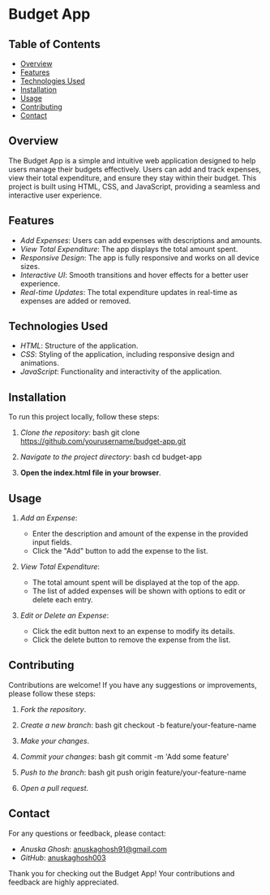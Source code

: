 # Budget App

## Table of Contents

- [Overview](#overview)
- [Features](#features)
- [Technologies Used](#technologies-used)
- [Installation](#installation)
- [Usage](#usage)
- [Contributing](#contributing)
- [Contact](#contact)

## Overview

The Budget App is a simple and intuitive web application designed to help users manage their budgets effectively. Users can add and track expenses, view their total expenditure, and ensure they stay within their budget. This project is built using HTML, CSS, and JavaScript, providing a seamless and interactive user experience.

## Features

- *Add Expenses*: Users can add expenses with descriptions and amounts.
- *View Total Expenditure*: The app displays the total amount spent.
- *Responsive Design*: The app is fully responsive and works on all device sizes.
- *Interactive UI*: Smooth transitions and hover effects for a better user experience.
- *Real-time Updates*: The total expenditure updates in real-time as expenses are added or removed.

## Technologies Used

- *HTML*: Structure of the application.
- *CSS*: Styling of the application, including responsive design and animations.
- *JavaScript*: Functionality and interactivity of the application.

## Installation

To run this project locally, follow these steps:

1. *Clone the repository*:
    bash
    git clone https://github.com/yourusername/budget-app.git
    
2. *Navigate to the project directory*:
    bash
    cd budget-app
    
3. **Open the index.html file in your browser**.

## Usage

1. *Add an Expense*:
    - Enter the description and amount of the expense in the provided input fields.
    - Click the "Add" button to add the expense to the list.

2. *View Total Expenditure*:
    - The total amount spent will be displayed at the top of the app.
    - The list of added expenses will be shown with options to edit or delete each entry.

3. *Edit or Delete an Expense*:
    - Click the edit button next to an expense to modify its details.
    - Click the delete button to remove the expense from the list.

## Contributing

Contributions are welcome! If you have any suggestions or improvements, please follow these steps:

1. *Fork the repository*.
2. *Create a new branch*:
    bash
    git checkout -b feature/your-feature-name
    
3. *Make your changes*.
4. *Commit your changes*:
    bash
    git commit -m 'Add some feature'
    
5. *Push to the branch*:
    bash
    git push origin feature/your-feature-name
    
6. *Open a pull request*.

## Contact

For any questions or feedback, please contact:

- *Anuska Ghosh*: anuskaghosh91@gmail.com
- *GitHub*: [anuskaghosh003](https://github.com/anuskaghosh003)

Thank you for checking out the Budget App! Your contributions and feedback are highly appreciated.
